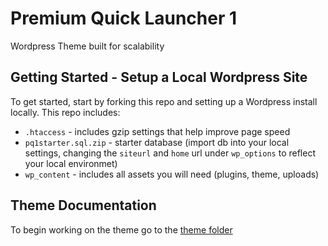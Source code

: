 # Premium Quick Launcher 1

Wordpress Theme built for scalability 

## Getting Started - Setup a Local Wordpress Site

To get started, start by forking this repo and setting up a Wordpress install locally. This repo includes:

- `.htaccess` - includes gzip settings that help improve page speed
- `pq1starter.sql.zip` - starter database (import db into your local settings, changing the `siteurl` and `home` url under `wp_options` to reflect your local environmet)
- `wp_content` - includes all assets you will need (plugins, theme, uploads)

## Theme Documentation

To begin working on the theme go to the [theme folder](wp-content/themes/pq1/readme.md)